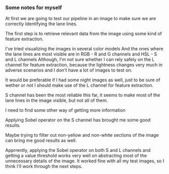 ### Some notes for myself

At first we are going to test our pipeline
in an image to make sure we are correctly
Identifying the lane lines.

The first step is to retrieve relevant data from
the image using some kind of feature extraction.

I've tried visualizing the images in several color models
And the ones where the lane lines are most visible are
in RGB - R and G channels and HSL - S and L channels
Although, I'm not sure whether I can rely safely on the L channel
for feature extraction, because the lightness changes very much
in adverse scenarios and I don't have a lot of images to test on.

It would be preferable if I had some night images as well, just to
be sure of wether or not I should make use of the L channel for feature
extraction.

S channel has been the most reliable this far, it seems to make
most of the lane lines in the image visible, but not all of them.

I need to find some other way of getting more information

Applying Sobel operator on the S channel has brought me some good
results.

Maybe trying to filter out non-yellow and non-white sections of the
image can bring me good results as well.

Apprrently, applying the Sobel operator on both S and L channels 
and getting a value threshold works very well on abstracting most
of the unnecessary details of the image. It worked fine with all my test
images, so I think I'll work through the next steps.

